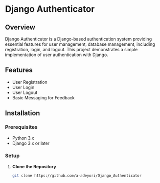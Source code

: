 # Django Authenticator

## Overview

Django Authenticator is a Django-based authentication system providing essential features for user management, database management, including registration, login, and logout. This project demonstrates a simple implementation of user authentication with Django.

## Features

- User Registration
- User Login
- User Logout
- Basic Messaging for Feedback

## Installation

### Prerequisites

- Python 3.x
- Django 3.x or later

### Setup

1. **Clone the Repository**

   ```bash
   git clone https://github.com/a-adeyori/Django_Authenticator
